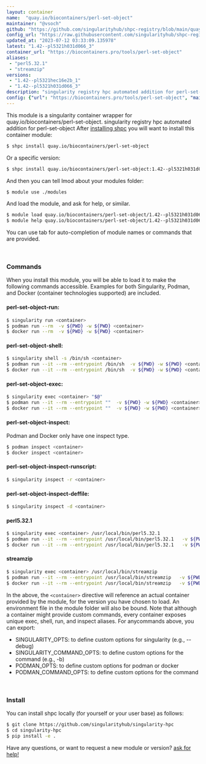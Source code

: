 ```yaml
---
layout: container
name:  "quay.io/biocontainers/perl-set-object"
maintainer: "@vsoch"
github: "https://github.com/singularityhub/shpc-registry/blob/main/quay.io/biocontainers/perl-set-object/container.yaml"
config_url: "https://raw.githubusercontent.com/singularityhub/shpc-registry/main/quay.io/biocontainers/perl-set-object/container.yaml"
updated_at: "2023-07-12 03:33:09.135978"
latest: "1.42--pl5321h031d066_3"
container_url: "https://biocontainers.pro/tools/perl-set-object"
aliases:
 - "perl5.32.1"
 - "streamzip"
versions:
 - "1.42--pl5321hec16e2b_1"
 - "1.42--pl5321h031d066_3"
description: "singularity registry hpc automated addition for perl-set-object"
config: {"url": "https://biocontainers.pro/tools/perl-set-object", "maintainer": "@vsoch", "description": "singularity registry hpc automated addition for perl-set-object", "latest": {"1.42--pl5321h031d066_3": "sha256:9f40d3ea00660bd29a720f371c44846ff87a445766b4297c46731186d7d81ce8"}, "tags": {"1.42--pl5321hec16e2b_1": "sha256:5246d56b3e7415ac302f1004470f10ff5e05335ff010ac69cce6f26596e31b31", "1.42--pl5321h031d066_3": "sha256:9f40d3ea00660bd29a720f371c44846ff87a445766b4297c46731186d7d81ce8"}, "docker": "quay.io/biocontainers/perl-set-object", "aliases": {"perl5.32.1": "/usr/local/bin/perl5.32.1", "streamzip": "/usr/local/bin/streamzip"}}
---
```


This module is a singularity container wrapper for quay.io/biocontainers/perl-set-object.
singularity registry hpc automated addition for perl-set-object
After [installing shpc](#install) you will want to install this container module:


```bash
$ shpc install quay.io/biocontainers/perl-set-object
```

Or a specific version:

```bash
$ shpc install quay.io/biocontainers/perl-set-object:1.42--pl5321h031d066_3
```

And then you can tell lmod about your modules folder:

```bash
$ module use ./modules
```

And load the module, and ask for help, or similar.

```bash
$ module load quay.io/biocontainers/perl-set-object/1.42--pl5321h031d066_3
$ module help quay.io/biocontainers/perl-set-object/1.42--pl5321h031d066_3
```

You can use tab for auto-completion of module names or commands that are provided.

<br>

### Commands

When you install this module, you will be able to load it to make the following commands accessible.
Examples for both Singularity, Podman, and Docker (container technologies supported) are included.

#### perl-set-object-run:

```bash
$ singularity run <container>
$ podman run --rm  -v ${PWD} -w ${PWD} <container>
$ docker run --rm  -v ${PWD} -w ${PWD} <container>
```

#### perl-set-object-shell:

```bash
$ singularity shell -s /bin/sh <container>
$ podman run --it --rm --entrypoint /bin/sh  -v ${PWD} -w ${PWD} <container>
$ docker run --it --rm --entrypoint /bin/sh  -v ${PWD} -w ${PWD} <container>
```

#### perl-set-object-exec:

```bash
$ singularity exec <container> "$@"
$ podman run --it --rm --entrypoint ""  -v ${PWD} -w ${PWD} <container> "$@"
$ docker run --it --rm --entrypoint ""  -v ${PWD} -w ${PWD} <container> "$@"
```

#### perl-set-object-inspect:

Podman and Docker only have one inspect type.

```bash
$ podman inspect <container>
$ docker inspect <container>
```

#### perl-set-object-inspect-runscript:

```bash
$ singularity inspect -r <container>
```

#### perl-set-object-inspect-deffile:

```bash
$ singularity inspect -d <container>
```


#### perl5.32.1

```bash
$ singularity exec <container> /usr/local/bin/perl5.32.1
$ podman run --it --rm --entrypoint /usr/local/bin/perl5.32.1   -v ${PWD} -w ${PWD} <container> -c " $@"
$ docker run --it --rm --entrypoint /usr/local/bin/perl5.32.1   -v ${PWD} -w ${PWD} <container> -c " $@"
```


#### streamzip

```bash
$ singularity exec <container> /usr/local/bin/streamzip
$ podman run --it --rm --entrypoint /usr/local/bin/streamzip   -v ${PWD} -w ${PWD} <container> -c " $@"
$ docker run --it --rm --entrypoint /usr/local/bin/streamzip   -v ${PWD} -w ${PWD} <container> -c " $@"
```



In the above, the `<container>` directive will reference an actual container provided
by the module, for the version you have chosen to load. An environment file in the
module folder will also be bound. Note that although a container
might provide custom commands, every container exposes unique exec, shell, run, and
inspect aliases. For anycommands above, you can export:

 - SINGULARITY_OPTS: to define custom options for singularity (e.g., --debug)
 - SINGULARITY_COMMAND_OPTS: to define custom options for the command (e.g., -b)
 - PODMAN_OPTS: to define custom options for podman or docker
 - PODMAN_COMMAND_OPTS: to define custom options for the command

<br>

### Install

You can install shpc locally (for yourself or your user base) as follows:

```bash
$ git clone https://github.com/singularityhub/singularity-hpc
$ cd singularity-hpc
$ pip install -e .
```

Have any questions, or want to request a new module or version? [ask for help!](https://github.com/singularityhub/singularity-hpc/issues)